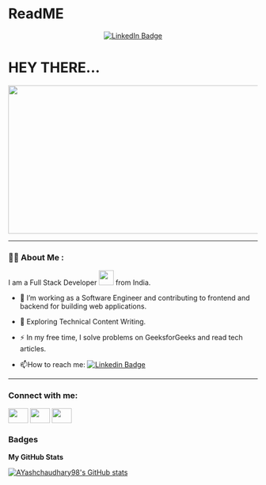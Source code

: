 # ReadME

<div id="badges"  align="center">
  <a href="https://www.linkedin.com/in/yashchaudharyx20/">
    <img src="https://img.shields.io/badge/LinkedIn-blue?style=for-the-badge&logo=linkedin&logoColor=white" alt="LinkedIn Badge"/>
  </a>
</div>

<div id="badges"  align="center">
    <img src="https://komarev.com/ghpvc/?username=your-github-yashchaudhary98&style=flat-square&color=blue" alt=""/>
</div>

<div class="center">
  <h1>
    HEY THERE...
  </h1> 
</div>

<div align="center">
  <img src="https://media.giphy.com/media/dWesBcTLavkZuG35MI/giphy.gif" width="600" height="300"/>
</div>

---

### :man_technologist: About Me :
I am a Full Stack Developer <img src="https://media.giphy.com/media/WUlplcMpOCEmTGBtBW/giphy.gif" width="30"> from India.

- :telescope: I’m working as a Software Engineer and contributing to frontend and backend for building web applications.

- :seedling: Exploring Technical Content Writing.

- :zap: In my free time, I solve problems on GeeksforGeeks and read tech articles.

- :mailbox:How to reach me: [![Linkedin Badge](https://img.shields.io/badge/-kakbar-blue?style=flat&logo=Linkedin&logoColor=white)](https://www.linkedin.com/in/yashchaudharyx20/)

---

<h3 align="left">Connect with me:</h3>

<p align="left">
<a href="https://dev.to/Yashchaudhary98" target="blank"><img align="center" src="https://www.vectorlogo.zone/logos/devto/devto-icon.svg" height="30" width="40" /></a>
<a href="https://linkedin.com/in/aryan-verma1710" target="blank"><img align="center" src="https://www.vectorlogo.zone/logos/linkedin/linkedin-icon.svg" height="30" width="40" /></a>
<a href="https://stackoverflow.com/users/@aryan-verma" target="blank"><img align="center" src="https://www.vectorlogo.zone/logos/stackoverflow/stackoverflow-icon.svg" height="30" width="40" /></a>

</p>

### Badges

<b>My GitHub Stats</b>

<a href="http://www.github.com/Yashchaudhary98"><img src="https://github-readme-stats.vercel.app/api?username=Yashchaudhary98&show_icons=true&hide=&count_private=true&title_color=3382ed&text_color=ffffff&icon_color=f97316&bg_color=27272a&hide_border=true&show_icons=true" alt="AYashchaudhary98's GitHub stats" /></a>


